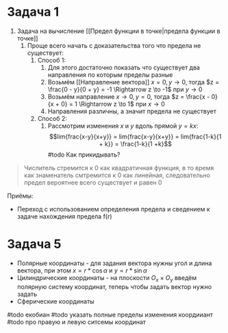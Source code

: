 # Задача 1
1) Задача на вычисление [[Предел функции в точке|предела функции в точке]]
	1) Проще всего начать с доказательства того что предела не существует:
		1) Способ 1:
			1) Для этого достаточно показать что существует два направления по которым пределы разные
			2) Возьмём [[Направление вектора]] $x = 0, y \to 0$, тогда $z = \frac{0 - y}{0 + y} = -1 \Rightarrow z \to -1$ при $y\to 0$
			3) Возьмём направление $x \to 0, y = 0$, тогда $z = \frac{x - 0}{x + 0} = 1 \Rightarrow z \to 1$ при $x\to 0$
			4) Направления различны, а значит предела не существует
		2) Способ 2:
			1) Рассмотрим изменения $x$ и $y$ вдоль прямой $y = kx$:$$lim{frac{x-y}{x+y}} = lim{frac{x-y}{x+y}} = lim{frac{1-k}{1 + k}} = \frac{1-k}{1 +k}$$ #todo 
Как прикидывать?
> Числитель стремится к 0 как квадратичная функция, в то время как знаменатель смтремится к 0 как линейная, следовательно предел вероятнее всего существует и равен 0

Приёмы:
- Переход с использованием определения предела и сведением к задаче нахождения предела f(r)


# Задача 5
- Полярные координаты - для задания вектора нужны угол и длина вектора, при этом $x = r*\cos{\alpha}$ и $y = r*\sin{\alpha}$
- Цилиндрические координаты - на плоскости $O_x \times O_y$ введём полярную систему координат, теперь чтобы задать вектор нужно задать 
- Сферические координаты 


#todo екобиан 
#todo указать полные пределы изменения коордииант
#todo про правую и левую ситсемы координат